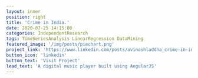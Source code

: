 ```yaml
---
layout: inner
position: right
title: 'Crime in India.'
date: 2020-07-25 14:15:00
categories: IndependentResearch
tags: TimeSeriesAnalysis LinearRegression DataMining 
featured_image: '/img/posts/piechart.png'
project_link: 'https://www.linkedin.com/posts/avinashladdha_crime-in-india-activity-6662678356263337984-2WkC'
button_icon: 'linkedin'
button_text: 'Visit Project'
lead_text: 'A digital music player built using AngularJS'
---
```

